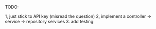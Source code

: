﻿TODO:

1, just stick to API key (misread the question)
2, implement a controller -> service -> repository services 
3. add testing